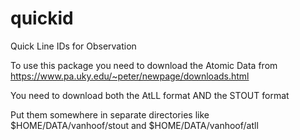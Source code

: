 # quickid
Quick Line IDs for Observation

To use this package you need to download the Atomic Data from
https://www.pa.uky.edu/~peter/newpage/downloads.html

You need to download both the AtLL format AND the STOUT format

Put them somewhere in separate directories
like $HOME/DATA/vanhoof/stout and $HOME/DATA/vanhoof/atll